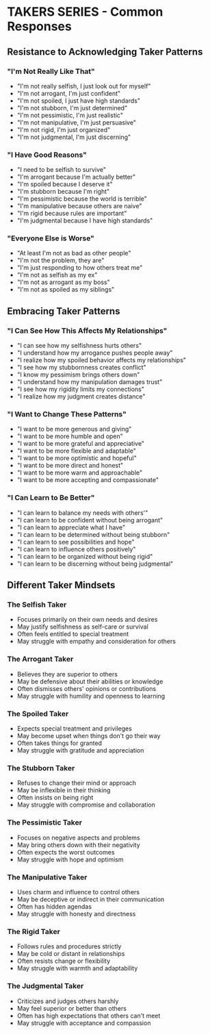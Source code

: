 # TAKERS SERIES - Common Responses

## Resistance to Acknowledging Taker Patterns

### "I'm Not Really Like That"
- "I'm not really selfish, I just look out for myself"
- "I'm not arrogant, I'm just confident"
- "I'm not spoiled, I just have high standards"
- "I'm not stubborn, I'm just determined"
- "I'm not pessimistic, I'm just realistic"
- "I'm not manipulative, I'm just persuasive"
- "I'm not rigid, I'm just organized"
- "I'm not judgmental, I'm just discerning"

### "I Have Good Reasons"
- "I need to be selfish to survive"
- "I'm arrogant because I'm actually better"
- "I'm spoiled because I deserve it"
- "I'm stubborn because I'm right"
- "I'm pessimistic because the world is terrible"
- "I'm manipulative because others are naive"
- "I'm rigid because rules are important"
- "I'm judgmental because I have high standards"

### "Everyone Else is Worse"
- "At least I'm not as bad as other people"
- "I'm not the problem, they are"
- "I'm just responding to how others treat me"
- "I'm not as selfish as my ex"
- "I'm not as arrogant as my boss"
- "I'm not as spoiled as my siblings"

## Embracing Taker Patterns

### "I Can See How This Affects My Relationships"
- "I can see how my selfishness hurts others"
- "I understand how my arrogance pushes people away"
- "I realize how my spoiled behavior affects my relationships"
- "I see how my stubbornness creates conflict"
- "I know my pessimism brings others down"
- "I understand how my manipulation damages trust"
- "I see how my rigidity limits my connections"
- "I realize how my judgment creates distance"

### "I Want to Change These Patterns"
- "I want to be more generous and giving"
- "I want to be more humble and open"
- "I want to be more grateful and appreciative"
- "I want to be more flexible and adaptable"
- "I want to be more optimistic and hopeful"
- "I want to be more direct and honest"
- "I want to be more warm and approachable"
- "I want to be more accepting and compassionate"

### "I Can Learn to Be Better"
- "I can learn to balance my needs with others'"
- "I can learn to be confident without being arrogant"
- "I can learn to appreciate what I have"
- "I can learn to be determined without being stubborn"
- "I can learn to see possibilities and hope"
- "I can learn to influence others positively"
- "I can learn to be organized without being rigid"
- "I can learn to be discerning without being judgmental"

## Different Taker Mindsets

### The Selfish Taker
- Focuses primarily on their own needs and desires
- May justify selfishness as self-care or survival
- Often feels entitled to special treatment
- May struggle with empathy and consideration for others

### The Arrogant Taker
- Believes they are superior to others
- May be defensive about their abilities or knowledge
- Often dismisses others' opinions or contributions
- May struggle with humility and openness to learning

### The Spoiled Taker
- Expects special treatment and privileges
- May become upset when things don't go their way
- Often takes things for granted
- May struggle with gratitude and appreciation

### The Stubborn Taker
- Refuses to change their mind or approach
- May be inflexible in their thinking
- Often insists on being right
- May struggle with compromise and collaboration

### The Pessimistic Taker
- Focuses on negative aspects and problems
- May bring others down with their negativity
- Often expects the worst outcomes
- May struggle with hope and optimism

### The Manipulative Taker
- Uses charm and influence to control others
- May be deceptive or indirect in their communication
- Often has hidden agendas
- May struggle with honesty and directness

### The Rigid Taker
- Follows rules and procedures strictly
- May be cold or distant in relationships
- Often resists change or flexibility
- May struggle with warmth and adaptability

### The Judgmental Taker
- Criticizes and judges others harshly
- May feel superior or better than others
- Often has high expectations that others can't meet
- May struggle with acceptance and compassion
